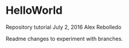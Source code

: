 # HelloWorld
Repository tutorial
July 2, 2016
Alex Rebolledo

Readme changes to experiment with branches.
